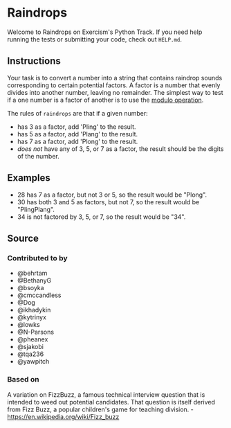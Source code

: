 # Raindrops

Welcome to Raindrops on Exercism's Python Track.
If you need help running the tests or submitting your code, check out `HELP.md`.

## Instructions

Your task is to convert a number into a string that contains raindrop sounds corresponding
to certain potential factors. A factor is a number that evenly divides into another number,
leaving no remainder. The simplest way to test if a one number is a factor of another is
to use the [modulo operation](https://en.wikipedia.org/wiki/Modulo_operation).

The rules of `raindrops` are that if a given number:

- has 3 as a factor, add 'Pling' to the result.
- has 5 as a factor, add 'Plang' to the result.
- has 7 as a factor, add 'Plong' to the result.
- _does not_ have any of 3, 5, or 7 as a factor, the result should be the digits of the number.

## Examples

- 28 has 7 as a factor, but not 3 or 5, so the result would be "Plong".
- 30 has both 3 and 5 as factors, but not 7, so the result would be "PlingPlang".
- 34 is not factored by 3, 5, or 7, so the result would be "34".

## Source

### Contributed to by

- @behrtam
- @BethanyG
- @bsoyka
- @cmccandless
- @Dog
- @ikhadykin
- @kytrinyx
- @lowks
- @N-Parsons
- @pheanex
- @sjakobi
- @tqa236
- @yawpitch

### Based on

A variation on FizzBuzz, a famous technical interview question that is intended
to weed out potential candidates. That question is itself derived from Fizz Buzz,
a popular children's game for teaching division. - https://en.wikipedia.org/wiki/Fizz_buzz
